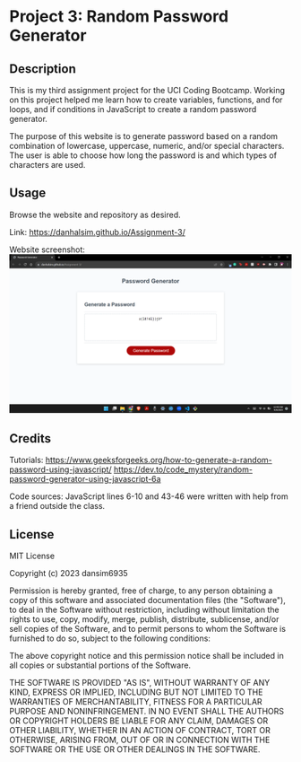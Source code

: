 # Project 3: Random Password Generator

## Description

This is my third assignment project for the UCI Coding Bootcamp. Working on this project helped me learn how to create variables, functions, and for loops, and if conditions in JavaScript to create a random password generator.

The purpose of this website is to generate password based on a random combination of lowercase, uppercase, numeric, and/or special characters. The user is able to choose how long the password is and which types of characters are used.

## Usage

Browse the website and repository as desired.

Link: https://danhalsim.github.io/Assignment-3/

Website screenshot:
![website screenshot](Assets/Screenshot%202023-09-08%20004008.png)

## Credits

Tutorials:
https://www.geeksforgeeks.org/how-to-generate-a-random-password-using-javascript/
https://dev.to/code_mystery/random-password-generator-using-javascript-6a

Code sources:
JavaScript lines 6-10 and 43-46 were written with help from a friend outside the class.

## License

MIT License

Copyright (c) 2023 dansim6935

Permission is hereby granted, free of charge, to any person obtaining a copy
of this software and associated documentation files (the "Software"), to deal
in the Software without restriction, including without limitation the rights
to use, copy, modify, merge, publish, distribute, sublicense, and/or sell
copies of the Software, and to permit persons to whom the Software is
furnished to do so, subject to the following conditions:

The above copyright notice and this permission notice shall be included in all
copies or substantial portions of the Software.

THE SOFTWARE IS PROVIDED "AS IS", WITHOUT WARRANTY OF ANY KIND, EXPRESS OR
IMPLIED, INCLUDING BUT NOT LIMITED TO THE WARRANTIES OF MERCHANTABILITY,
FITNESS FOR A PARTICULAR PURPOSE AND NONINFRINGEMENT. IN NO EVENT SHALL THE
AUTHORS OR COPYRIGHT HOLDERS BE LIABLE FOR ANY CLAIM, DAMAGES OR OTHER
LIABILITY, WHETHER IN AN ACTION OF CONTRACT, TORT OR OTHERWISE, ARISING FROM,
OUT OF OR IN CONNECTION WITH THE SOFTWARE OR THE USE OR OTHER DEALINGS IN THE
SOFTWARE.

